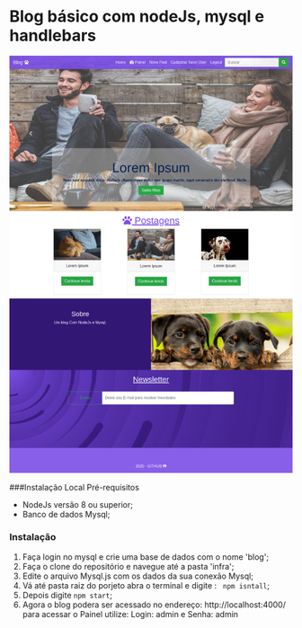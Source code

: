  # Blog básico com nodeJs, mysql e handlebars

![](src/screenshot/screencapture-localhost-4000-2020-07-11-08_22_32.png)

 ###Instalação Local
Pré-requisitos

- NodeJs versão 8 ou superior;
- Banco de dados Mysql;

### Instalação
1. Faça login no mysql e crie uma base de dados com o nome 'blog';
2. Faça o clone do repositório e navegue até a pasta 'infra';
3. Edite o arquivo Mysql.js com os dados da sua conexão Mysql;
4. Vá até pasta raiz do porjeto abra o terminal e digite :  ` npm isntall`;
5. Depois digite `npm start`;
6. Agora o blog podera ser acessado no endereço: http://localhost:4000/
para acessar o Painel utilize: Login: admin e Senha: admin